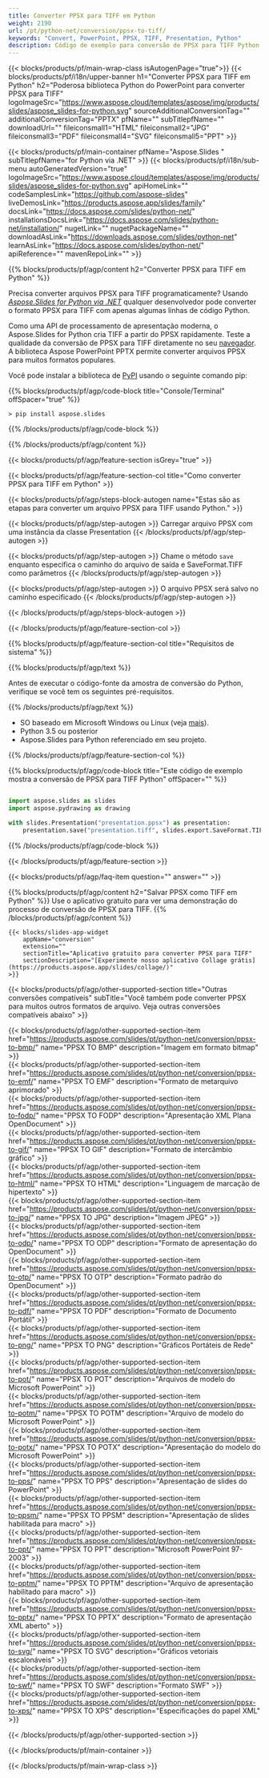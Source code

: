 ```yaml
---
title: Converter PPSX para TIFF em Python
weight: 2190
url: /pt/python-net/conversion/ppsx-to-tiff/ 
keywords: "Convert, PowerPoint, PPSX, TIFF, Presentation, Python"
description: Código de exemplo para conversão de PPSX para TIFF Python. Use a API Python do PowerPoint para arquivos PPSX de conversão em lote para arquivos TIFF.
---
```


{{< blocks/products/pf/main-wrap-class isAutogenPage="true">}}
{{< blocks/products/pf/i18n/upper-banner h1="Converter PPSX para TIFF em Python" h2="Poderosa biblioteca Python do PowerPoint para converter PPSX para TIFF" logoImageSrc="https://www.aspose.cloud/templates/aspose/img/products/slides/aspose_slides-for-python.svg" sourceAdditionalConversionTag="" additionalConversionTag="PPTX" pfName="" subTitlepfName="" downloadUrl="" fileiconsmall1="HTML" fileiconsmall2="JPG" fileiconsmall3="PDF" fileiconsmall4="SVG" fileiconsmall5="PPT" >}}

{{< blocks/products/pf/main-container pfName="Aspose.Slides " subTitlepfName="for Python via .NET" >}}
{{< blocks/products/pf/i18n/sub-menu autoGeneratedVersion="true" logoImageSrc="https://www.aspose.cloud/templates/aspose/img/products/slides/aspose_slides-for-python.svg" apiHomeLink="" codeSamplesLink="https://github.com/aspose-slides" liveDemosLink="https://products.aspose.app/slides/family" docsLink="https://docs.aspose.com/slides/python-net/" installationsDocsLink="https://docs.aspose.com/slides/python-net/installation/" nugetLink="" nugetPackageName="" downloadAsLink="https://downloads.aspose.com/slides/python-net" learnAsLink="https://docs.aspose.com/slides/python-net/" apiReference="" mavenRepoLink="" >}}

{{% blocks/products/pf/agp/content h2="Converter PPSX para TIFF em Python" %}}

Precisa converter arquivos PPSX para TIFF programaticamente? Usando [*Aspose.Slides for Python via .NET*](https://products.aspose.com/slides/pt/python-net/) qualquer desenvolvedor pode converter o formato PPSX para TIFF com apenas algumas linhas de código Python.

Como uma API de processamento de apresentação moderna, o Aspose.Slides for Python cria TIFF a partir do PPSX rapidamente. Teste a qualidade da conversão de PPSX para TIFF diretamente no seu [navegador](https://products.aspose.app/slides/conversion). A biblioteca Aspose PowerPoint PPTX permite converter arquivos PPSX para muitos formatos populares.

Você pode instalar a biblioteca de [PyPI](https://pypi.org/project/Aspose.Slides/) usando o seguinte comando pip:

{{% blocks/products/pf/agp/code-block title="Console/Terminal" offSpacer="true" %}}

```console
> pip install aspose.slides

```

{{% /blocks/products/pf/agp/code-block %}}

{{% /blocks/products/pf/agp/content %}}

{{< blocks/products/pf/agp/feature-section isGrey="true" >}}

{{< blocks/products/pf/agp/feature-section-col title="Como converter PPSX para TIFF em Python" >}}

{{< blocks/products/pf/agp/steps-block-autogen name="Estas são as etapas para converter um arquivo PPSX para TIFF usando Python." >}}

{{< blocks/products/pf/agp/step-autogen >}}
Carregar arquivo PPSX com uma instância da classe Presentation
{{< /blocks/products/pf/agp/step-autogen >}}

{{< blocks/products/pf/agp/step-autogen >}}
Chame o método `save` enquanto especifica o caminho do arquivo de saída e SaveFormat.TIFF como parâmetros
{{< /blocks/products/pf/agp/step-autogen >}}

{{< blocks/products/pf/agp/step-autogen >}}
O arquivo PPSX será salvo no caminho especificado
{{< /blocks/products/pf/agp/step-autogen >}}

{{< /blocks/products/pf/agp/steps-block-autogen >}}

{{< /blocks/products/pf/agp/feature-section-col >}}

{{% blocks/products/pf/agp/feature-section-col title="Requisitos de sistema" %}}

{{% blocks/products/pf/agp/text %}}

 Antes de executar o código-fonte da amostra de conversão do Python, verifique se você tem os seguintes pré-requisitos.

{{% /blocks/products/pf/agp/text %}}

- SO baseado em Microsoft Windows ou Linux (veja [mais](https://docs.aspose.com/slides/python-net/system-requirements/)).
- Python 3.5 ou posterior
- Aspose.Slides para Python referenciado em seu projeto.

{{% /blocks/products/pf/agp/feature-section-col %}}

{{% blocks/products/pf/agp/code-block title="Este código de exemplo mostra a conversão de PPSX para TIFF Python" offSpacer="" %}}

```py

import aspose.slides as slides
import aspose.pydrawing as drawing

with slides.Presentation("presentation.ppsx") as presentation:
    presentation.save("presentation.tiff", slides.export.SaveFormat.TIFF)

```
{{% /blocks/products/pf/agp/code-block %}}

{{< /blocks/products/pf/agp/feature-section >}}

{{< blocks/products/pf/agp/faq-item question="" answer="" >}}
 
{{% blocks/products/pf/agp/content h2="Salvar PPSX como TIFF em Python" %}}
Use o aplicativo gratuito para ver uma demonstração do processo de conversão de PPSX para TIFF. 
{{% /blocks/products/pf/agp/content %}}

<!-- aboutfile Starts -->

<!-- aboutfile Ends -->

    {{< blocks/slides-app-widget 
        appName="conversion"
        extension=""
        sectionTitle="Aplicativo gratuito para converter PPSX para TIFF" 
        sectionDescription="[Experimente nosso aplicativo Collage grátis](https://products.aspose.app/slides/collage/)" 
    >}}
    
{{< blocks/products/pf/agp/other-supported-section title="Outras conversões compatíveis" subTitle="Você também pode converter PPSX para muitos outros formatos de arquivo. Veja outras conversões compatíveis abaixo" >}}

{{< blocks/products/pf/agp/other-supported-section-item href="https://products.aspose.com/slides/pt/python-net/conversion/ppsx-to-bmp/" name="PPSX TO BMP" description="Imagem em formato bitmap" >}}  
{{< blocks/products/pf/agp/other-supported-section-item href="https://products.aspose.com/slides/pt/python-net/conversion/ppsx-to-emf/" name="PPSX TO EMF" description="Formato de metarquivo aprimorado" >}}  
{{< blocks/products/pf/agp/other-supported-section-item href="https://products.aspose.com/slides/pt/python-net/conversion/ppsx-to-fodp/" name="PPSX TO FODP" description="Apresentação XML Plana OpenDocument" >}}  
{{< blocks/products/pf/agp/other-supported-section-item href="https://products.aspose.com/slides/pt/python-net/conversion/ppsx-to-gif/" name="PPSX TO GIF" description="Formato de intercâmbio gráfico" >}}  
{{< blocks/products/pf/agp/other-supported-section-item href="https://products.aspose.com/slides/pt/python-net/conversion/ppsx-to-html/" name="PPSX TO HTML" description="Linguagem de marcação de hipertexto" >}}  
{{< blocks/products/pf/agp/other-supported-section-item href="https://products.aspose.com/slides/pt/python-net/conversion/ppsx-to-jpg/" name="PPSX TO JPG" description="Imagem JPEG" >}}  
{{< blocks/products/pf/agp/other-supported-section-item href="https://products.aspose.com/slides/pt/python-net/conversion/ppsx-to-odp/" name="PPSX TO ODP" description="Formato de apresentação do OpenDocument" >}}  
{{< blocks/products/pf/agp/other-supported-section-item href="https://products.aspose.com/slides/pt/python-net/conversion/ppsx-to-otp/" name="PPSX TO OTP" description="Formato padrão do OpenDocument" >}}  
{{< blocks/products/pf/agp/other-supported-section-item href="https://products.aspose.com/slides/pt/python-net/conversion/ppsx-to-pdf/" name="PPSX TO PDF" description="Formato de Documento Portátil" >}}  
{{< blocks/products/pf/agp/other-supported-section-item href="https://products.aspose.com/slides/pt/python-net/conversion/ppsx-to-png/" name="PPSX TO PNG" description="Gráficos Portáteis de Rede" >}}  
{{< blocks/products/pf/agp/other-supported-section-item href="https://products.aspose.com/slides/pt/python-net/conversion/ppsx-to-pot/" name="PPSX TO POT" description="Arquivos de modelo do Microsoft PowerPoint" >}}  
{{< blocks/products/pf/agp/other-supported-section-item href="https://products.aspose.com/slides/pt/python-net/conversion/ppsx-to-potm/" name="PPSX TO POTM" description="Arquivo de modelo do Microsoft PowerPoint" >}}  
{{< blocks/products/pf/agp/other-supported-section-item href="https://products.aspose.com/slides/pt/python-net/conversion/ppsx-to-potx/" name="PPSX TO POTX" description="Apresentação do modelo do Microsoft PowerPoint" >}}  
{{< blocks/products/pf/agp/other-supported-section-item href="https://products.aspose.com/slides/pt/python-net/conversion/ppsx-to-pps/" name="PPSX TO PPS" description="Apresentação de slides do PowerPoint" >}}  
{{< blocks/products/pf/agp/other-supported-section-item href="https://products.aspose.com/slides/pt/python-net/conversion/ppsx-to-ppsm/" name="PPSX TO PPSM" description="Apresentação de slides habilitada para macro" >}}  
{{< blocks/products/pf/agp/other-supported-section-item href="https://products.aspose.com/slides/pt/python-net/conversion/ppsx-to-ppt/" name="PPSX TO PPT" description="Microsoft PowerPoint 97-2003" >}}  
{{< blocks/products/pf/agp/other-supported-section-item href="https://products.aspose.com/slides/pt/python-net/conversion/ppsx-to-pptm/" name="PPSX TO PPTM" description="Arquivo de apresentação habilitado para macro" >}}  
{{< blocks/products/pf/agp/other-supported-section-item href="https://products.aspose.com/slides/pt/python-net/conversion/ppsx-to-pptx/" name="PPSX TO PPTX" description="Formato de apresentação XML aberto" >}}  
{{< blocks/products/pf/agp/other-supported-section-item href="https://products.aspose.com/slides/pt/python-net/conversion/ppsx-to-svg/" name="PPSX TO SVG" description="Gráficos vetoriais escalonáveis" >}}  
{{< blocks/products/pf/agp/other-supported-section-item href="https://products.aspose.com/slides/pt/python-net/conversion/ppsx-to-swf/" name="PPSX TO SWF" description="Formato SWF" >}}  
{{< blocks/products/pf/agp/other-supported-section-item href="https://products.aspose.com/slides/pt/python-net/conversion/ppsx-to-xps/" name="PPSX TO XPS" description="Especificações do papel XML" >}}  


{{< /blocks/products/pf/agp/other-supported-section >}}

{{< /blocks/products/pf/main-container >}}
    
{{< /blocks/products/pf/main-wrap-class >}}